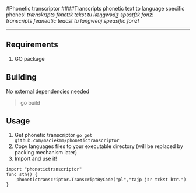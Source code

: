 #Phonetic transcriptor
####Transcripts phonetic text to language specific phones!
*trænskrɪpts fənɛtɪk tɛkst tu læŋgwədʒ spəsɪfɪk fonz!*<br />*transcripts feaneatic teacst tu langweaj speasific fonz!*

----
## Requirements
1. GO package

## Building
No external dependencies needed
>go build

## Usage
1. Get phonetic transcriptor
```go get github.com/maciekmm/phonetictranscriptor```
2. Copy languages files to your executable directory (will be replaced by packing mechanism later)
3. Import and use it!
```
import "phonetictranscriptor"
func sth() {
    phonetictranscriptor.TranscriptByCode("pl","tajp jɔr tɛkst hɪr.")
}
```
